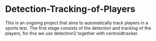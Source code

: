 # Detection-Tracking-of-Players
This is an ongoing project that aims to automatically track players in a sports test. The first stage consists of the detection and tracking of the players, for this we use detectron2 together with centroidtracker.
